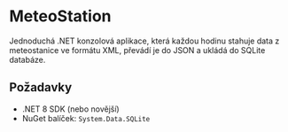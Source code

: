 # MeteoStation

Jednoduchá .NET konzolová aplikace, která každou hodinu stahuje data z meteostanice ve formátu XML, převádí je do JSON a ukládá do SQLite databáze.

## Požadavky
- .NET 8 SDK (nebo novější)
- NuGet balíček: `System.Data.SQLite`
